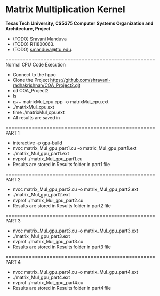 Matrix Multiplication Kernel
==================================================

**Texas Tech University, CS5375 Computer Systems Organization and Architecture, Project**

  * (TODO) Sravani Manduva
  * (TODO) R11800063.
  * (TODO) smanduva@ttu.edu.

===================================================
    Normal CPU Code Execution

* Connect to the hppc
* Clone the Project https://github.com/shravani-radhakrishnan/COA_Project2.git
* cd COA_Project2
* ls 
* g++ matrixMul_cpu.cpp -o matrixMul_cpu.ext
* ./matrixMul_cpu.ext
* time ./matrixMul_cpu.ext
* All results are saved in 

===================================================
                  PART 1

* interactive -p gpu-build 
* nvcc matrix_Mul_gpu_part1.cu -o matrix_Mul_gpu_part1.ext 
* ./matrix_Mul_gpu_part1.ext 
* nvprof ./matrix_Mul_gpu_part1.cu 
* Results are stored in Results folder in part1 file

===================================================
                  PART 2

* nvcc matrix_Mul_gpu_part2.cu -o matrix_Mul_gpu_part2.ext 
* ./matrix_Mul_gpu_part2.ext 
* nvprof ./matrix_Mul_gpu_part2.cu 
* Results are stored in Results folder in part2 file

===================================================
                  PART 3

* nvcc matrix_Mul_gpu_part3.cu -o matrix_Mul_gpu_part3.ext 
* ./matrix_Mul_gpu_part3.ext 
* nvprof ./matrix_Mul_gpu_part3.cu 
* Results are stored in Results folder in part3 file

===================================================
                  PART 4

* nvcc matrix_Mul_gpu_part4.cu -o matrix_Mul_gpu_part4.ext 
* ./matrix_Mul_gpu_part4.ext 
* nvprof ./matrix_Mul_gpu_part4.cu 
* Results are stored in Results folder in part4 file




